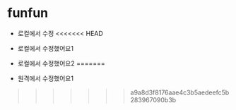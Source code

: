 # funfun
- 로컬에서 수정
<<<<<<< HEAD
- 로컬에서 수정했어요1
- 로컬에서 수정했어요2
=======

- 원격에서 수정했어요1 
>>>>>>> a9a8d3f8176aae4c3b5aedeefc5b283967090b3b

